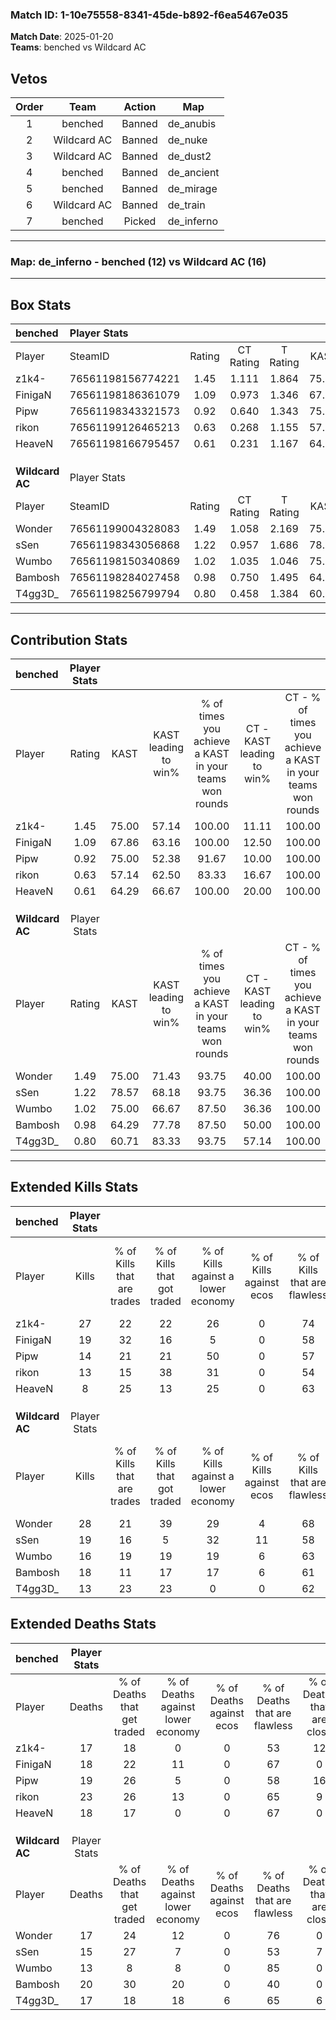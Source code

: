 ### Match ID: 1-10e75558-8341-45de-b892-f6ea5467e035  
**Match Date**: 2025-01-20  
**Teams**: benched vs Wildcard AC  

## Vetos  

| Order | Team | Action | Map |
| :---: | :--: | :----: | --- |
| 1 | benched | Banned | de_anubis |
| 2 | Wildcard AC | Banned | de_nuke |
| 3 | Wildcard AC | Banned | de_dust2 |
| 4 | benched | Banned | de_ancient |
| 5 | benched | Banned | de_mirage |
| 6 | Wildcard AC | Banned | de_train |
| 7 | benched | Picked | de_inferno |

---  

### **Map**: de_inferno - benched (12) vs Wildcard AC (16)  
---  

## Box Stats  

| **benched**     | Player Stats      |        |           |          |       |       |       |         |        |      |     |
| :- | :- | :-: | :-: | :-: | :-: | :-: | :-: | :-: | :-: | :-: | :-: |
| Player          | SteamID           | Rating | CT Rating | T Rating | KAST  |  ADR  | Kills | Assists | Deaths | K/D  | HS% |
| z1k4-           | 76561198156774221 |  1.45  |   1.111   |  1.864   | 75.00 | 96.4  |  27   |    6    |   17   | 1.59 | 33  |
| FinigaN         | 76561198186361079 |  1.09  |   0.973   |  1.346   | 67.86 | 81.6  |  19   |    9    |   18   | 1.06 | 47  |
| Pipw            | 76561198343321573 |  0.92  |   0.640   |  1.343   | 75.00 | 66.3  |  14   |    8    |   19   | 0.74 | 57  |
| rikon           | 76561199126465213 |  0.63  |   0.268   |  1.155   | 57.14 | 54.9  |  13   |    3    |   23   | 0.57 | 61  |
| HeaveN          | 76561198166795457 |  0.61  |   0.231   |  1.167   | 64.29 | 48.0  |   8   |    5    |   18   | 0.44 | 75  |
|                 |                   |        |           |          |       |       |       |         |        |      |     |
|                 |                   |        |           |          |       |       |       |         |        |      |     |
|                 |                   |        |           |          |       |       |       |         |        |      |     |
| **Wildcard AC** | Player Stats      |        |           |          |       |       |       |         |        |      |     |
| Player          | SteamID           | Rating | CT Rating | T Rating | KAST  |  ADR  | Kills | Assists | Deaths | K/D  | HS% |
| Wonder          | 76561199004328083 |  1.49  |   1.058   |  2.169   | 75.00 | 103.2 |  28   |    4    |   17   | 1.65 | 60  |
| sSen            | 76561198343056868 |  1.22  |   0.957   |  1.686   | 78.57 | 82.8  |  19   |    5    |   15   | 1.27 | 57  |
| Wumbo           | 76561198150340869 |  1.02  |   1.035   |  1.046   | 75.00 | 49.2  |  16   |    2    |   13   | 1.23 | 37  |
| Bambosh         | 76561198284027458 |  0.98  |   0.750   |  1.495   | 64.29 | 80.6  |  18   |    5    |   20   | 0.90 | 61  |
| T4gg3D_         | 76561198256799794 |  0.80  |   0.458   |  1.384   | 60.71 | 61.2  |  13   |    6    |   17   | 0.76 | 38  |
---  

## Contribution Stats  

| **benched**     | Player Stats |       |                      |                                                        |                           |                                                             |                          |                                                            |
| :- | :-: | :-: | :-: | :-: | :-: | :-: | :-: | :-: |
| Player          |    Rating    | KAST  | KAST leading to win% | % of times you achieve a KAST in your teams won rounds | CT - KAST leading to win% | CT - % of times you achieve a KAST in your teams won rounds | T - KAST leading to win% | T - % of times you achieve a KAST in your teams won rounds |
| z1k4-           |     1.45     | 75.00 |        57.14         |                         100.00                         |           11.11           |                           100.00                            |          91.67           |                           100.00                           |
| FinigaN         |     1.09     | 67.86 |        63.16         |                         100.00                         |           12.50           |                           100.00                            |          100.00          |                           100.00                           |
| Pipw            |     0.92     | 75.00 |        52.38         |                         91.67                          |           10.00           |                           100.00                            |          90.91           |                           90.91                            |
| rikon           |     0.63     | 57.14 |        62.50         |                         83.33                          |           16.67           |                           100.00                            |          90.00           |                           81.82                            |
| HeaveN          |     0.61     | 64.29 |        66.67         |                         100.00                         |           20.00           |                           100.00                            |          84.62           |                           100.00                           |
|                 |              |       |                      |                                                        |                           |                                                             |                          |                                                            |
|                 |              |       |                      |                                                        |                           |                                                             |                          |                                                            |
|                 |              |       |                      |                                                        |                           |                                                             |                          |                                                            |
| **Wildcard AC** | Player Stats |       |                      |                                                        |                           |                                                             |                          |                                                            |
| Player          |    Rating    | KAST  | KAST leading to win% | % of times you achieve a KAST in your teams won rounds | CT - KAST leading to win% | CT - % of times you achieve a KAST in your teams won rounds | T - KAST leading to win% | T - % of times you achieve a KAST in your teams won rounds |
| Wonder          |     1.49     | 75.00 |        71.43         |                         93.75                          |           40.00           |                           100.00                            |          100.00          |                           91.67                            |
| sSen            |     1.22     | 78.57 |        68.18         |                         93.75                          |           36.36           |                           100.00                            |          100.00          |                           91.67                            |
| Wumbo           |     1.02     | 75.00 |        66.67         |                         87.50                          |           36.36           |                           100.00                            |          100.00          |                           83.33                            |
| Bambosh         |     0.98     | 64.29 |        77.78         |                         87.50                          |           50.00           |                           100.00                            |          100.00          |                           83.33                            |
| T4gg3D_         |     0.80     | 60.71 |        83.33         |                         93.75                          |           57.14           |                           100.00                            |          100.00          |                           91.67                            |
---  

## Extended Kills Stats  

| **benched**     | Player Stats |                            |                            |                                    |                         |                              |                                 |                                       |                    |           |
| :- | :-: | :-: | :-: | :-: | :-: | :-: | :-: | :-: | :-: | :-: |
| Player          |    Kills     | % of Kills that are trades | % of Kills that got traded | % of Kills against a lower economy | % of Kills against ecos | % of Kills that are flawless | % of Kills that are close duels | % of Kills that are assisted by flash | Pistol Round Kills | AWP Kills |
| z1k4-           |      27      |             22             |             22             |                 26                 |            0            |              74              |                0                |                   7                   |         1          |    11     |
| FinigaN         |      19      |             32             |             16             |                 5                  |            0            |              58              |                0                |                   0                   |         3          |     0     |
| Pipw            |      14      |             21             |             21             |                 50                 |            0            |              57              |                0                |                  14                   |         1          |     0     |
| rikon           |      13      |             15             |             38             |                 31                 |            0            |              54              |               15                |                  15                   |         0          |     0     |
| HeaveN          |      8       |             25             |             13             |                 25                 |            0            |              63              |                0                |                  13                   |         0          |     0     |
|                 |              |                            |                            |                                    |                         |                              |                                 |                                       |                    |           |
|                 |              |                            |                            |                                    |                         |                              |                                 |                                       |                    |           |
|                 |              |                            |                            |                                    |                         |                              |                                 |                                       |                    |           |
| **Wildcard AC** | Player Stats |                            |                            |                                    |                         |                              |                                 |                                       |                    |           |
| Player          |    Kills     | % of Kills that are trades | % of Kills that got traded | % of Kills against a lower economy | % of Kills against ecos | % of Kills that are flawless | % of Kills that are close duels | % of Kills that are assisted by flash | Pistol Round Kills | AWP Kills |
| Wonder          |      28      |             21             |             39             |                 29                 |            4            |              68              |               11                |                   7                   |         0          |     0     |
| sSen            |      19      |             16             |             5              |                 32                 |           11            |              58              |                0                |                   5                   |         1          |     0     |
| Wumbo           |      16      |             19             |             19             |                 19                 |            6            |              63              |                6                |                   0                   |         1          |     8     |
| Bambosh         |      18      |             11             |             17             |                 17                 |            6            |              61              |               11                |                   6                   |         4          |     0     |
| T4gg3D_         |      13      |             23             |             23             |                 0                  |            0            |              62              |                8                |                   0                   |         0          |     0     |
## Extended Deaths Stats  

| **benched**     | Player Stats |                             |                                   |                          |                               |                            |                           |               |
| :- | :-: | :-: | :-: | :-: | :-: | :-: | :-: | :-: |
| Player          |    Deaths    | % of Deaths that get traded | % of Deaths against lower economy | % of Deaths against ecos | % of Deaths that are flawless | % of Deaths that are close | % of Deaths while blinded | Deaths to AWP |
| z1k4-           |      17      |             18              |                 0                 |            0             |              53               |             12             |             6             |       0       |
| FinigaN         |      18      |             22              |                11                 |            0             |              67               |             0              |             6             |       1       |
| Pipw            |      19      |             26              |                 5                 |            0             |              58               |             16             |             5             |       2       |
| rikon           |      23      |             26              |                13                 |            0             |              65               |             9              |             0             |       3       |
| HeaveN          |      18      |             17              |                 0                 |            0             |              67               |             0              |             6             |       2       |
|                 |              |                             |                                   |                          |                               |                            |                           |               |
|                 |              |                             |                                   |                          |                               |                            |                           |               |
|                 |              |                             |                                   |                          |                               |                            |                           |               |
| **Wildcard AC** | Player Stats |                             |                                   |                          |                               |                            |                           |               |
| Player          |    Deaths    | % of Deaths that get traded | % of Deaths against lower economy | % of Deaths against ecos | % of Deaths that are flawless | % of Deaths that are close | % of Deaths while blinded | Deaths to AWP |
| Wonder          |      17      |             24              |                12                 |            0             |              76               |             0              |             0             |       3       |
| sSen            |      15      |             27              |                 7                 |            0             |              53               |             7              |            13             |       1       |
| Wumbo           |      13      |              8              |                 8                 |            0             |              85               |             0              |            15             |       3       |
| Bambosh         |      20      |             30              |                20                 |            0             |              40               |             0              |             0             |       2       |
| T4gg3D_         |      17      |             18              |                18                 |            6             |              65               |             6              |            18             |       2       |
